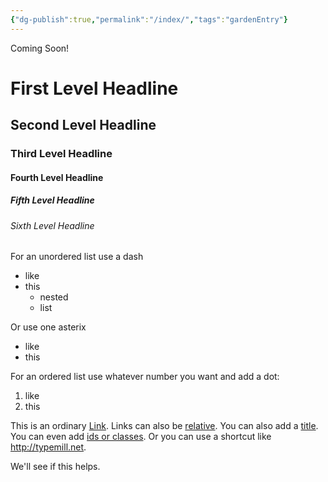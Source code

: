 ```yaml
---
{"dg-publish":true,"permalink":"/index/","tags":"gardenEntry"}
---
```



Coming Soon!

# First Level Headline

## Second Level Headline

### Third Level Headline

#### Fourth Level Headline

##### Fifth Level Headline

###### Sixth Level Headline

For an unordered list use a dash

- like
- this
    - nested
    - list

Or use one asterix

* like
* this

For an ordered list use whatever number you want and add a dot:

1. like
1. this

This is an ordinary [Link](http://typemill.net). Links can also be [relative](/info). You can also add a [title](http://typemill.net "typemill"). You can even add [ids or classes](http://typemill.net). Or you can use a shortcut like http://typemill.net.

We'll see if this helps.

